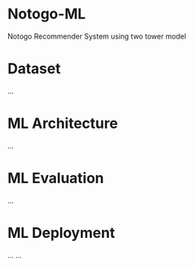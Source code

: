 # Notogo-ML
Notogo Recommender System using two tower model

# Dataset 
...

# ML Architecture
... 

# ML Evaluation
... 

# ML Deployment
...
...

